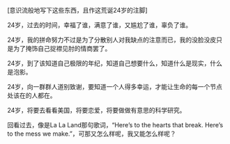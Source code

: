 [意识流般地写下这些东西，且作这荒诞24岁的注脚]

24岁，过去的时间，幸福了谁，满意了谁，又尴尬了谁，辜负了谁。

24岁，我的拼命努力不过是为了分散别人对我缺点的注意而已，我的没脸没皮只是为了掩饰自己捉襟见肘的情商罢了。

24岁，到了该知道自己极限的年纪，知道自己想要什么，知道什么是现实，什么是泡影。

24岁，向一群群人道别致谢，要知道一个人得多幸运，才能让生命的每一个节点处该在的人都在。

24岁，将要去看看美国，将要恋爱，将要做做有意思的科学研究。

回看过去，像是La La Land那句歌词，“Here’s to the hearts that break. Here’s to the mess we make.”，可那又怎么样呢，我又能怎么样呢？

